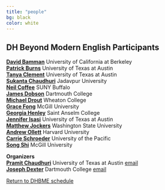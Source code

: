 ```yaml
---
title: "people"
bg: black
color: white
---
```


## DH Beyond Modern English Participants

[**David Bamman**](http://people.ischool.berkeley.edu/~dbamman/)  University of California at Berkeley  
[**Patrick Burns**](https://diyclassics.github.io) University of Texas at Austin  
[**Tanya Clement**](https://liberalarts.utexas.edu/english/faculty/tc24933) University of Texas at Austin  
[**Sukanta Chaudhuri**](https://en.wikipedia.org/wiki/Sukanta_Chaudhuri) Jadavpur University  
[**Neil Coffee**](http://arts-sciences.buffalo.edu/classics/faculty/core-faculty/coffee-neil.html) SUNY Buffalo  
[**James Dobson**](https://home.dartmouth.edu/faculty-directory/james-e-dobson) Dartmouth College  
[**Michael Drout**](https://wheatoncollege.edu/academics/faculty-directory/michael-drout/) Wheaton College  
[**Grace Fong**](https://www.mcgill.ca/eas/grace-s-fong) McGill University  
[**Georgia Henley**](https://georgiahenley.com/) Saint Anselm College  
[**Jennifer Isasi**](http://jenniferisasi.com/) University of Texas at Austin  
[**Matthew Jockers**](http://www.matthewjockers.net/) Washington State University  
[**Andrew Ollett**](http://harvard.academia.edu/AndrewOllett) Harvard University  
[**Carrie Schroeder**](http://www.carrieschroeder.com/) University of the Pacific  
[**Song Shi**](https://www.linkedin.com/in/songshi/) McGill University  

**Organizers**  
[**Pramit Chaudhuri**](https://liberalarts.utexas.edu/classics/faculty/pc8956) University of Texas at Austin [email](mailto:pramit.chaudhuri@austin.utexas.edu?subject=DHBME%20Conference)  
[**Joseph Dexter**](https://home.dartmouth.edu/faculty-directory/joseph-dexter) Dartmouth College [email](mailto:Joseph.P.Dexter@dartmouth.edu?subject=DHBME%20Conference)

<a href="#schedule">Return to DHBME schedule</a>
